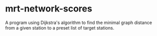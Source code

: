 # mrt-network-scores
A program using Dijkstra's algorithm to find the minimal graph distance from a given station to a preset list of target stations.
